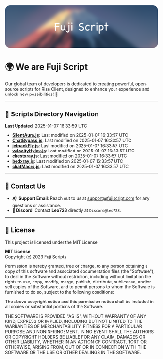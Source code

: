 ![Banner](.github/b.webp)

# 🌍 **We are Fuji Script**

Our global team of developers is dedicated to creating powerful, open-source scripts for Rise Client, designed to enhance your experience and unlock new possibilities! 🌟

---
<!-- SCRIPTS_NAVIGATION_START -->
## 📂 **Scripts Directory Navigation**

**Last Updated**: 2025-01-07 16:33:59 UTC

- **[SilentAura.js](scripts/SilentAura.js)**: Last modified on 2025-01-07 16:33:57 UTC
- **[ChatBypass.js](scripts/ChatBypass.js)**: Last modified on 2025-01-07 16:33:57 UTC
- **[jetpackFly.js](scripts/jetpackFly.js)**: Last modified on 2025-01-07 16:33:57 UTC
- **[velocityHylex.js](scripts/velocityHylex.js)**: Last modified on 2025-01-07 16:33:57 UTC
- **[chestxray.js](scripts/chestxray.js)**: Last modified on 2025-01-07 16:33:57 UTC
- **[bedxray.js](scripts/bedxray.js)**: Last modified on 2025-01-07 16:33:57 UTC
- **[chatMacro.js](scripts/chatMacro.js)**: Last modified on 2025-01-07 16:33:57 UTC

<!-- SCRIPTS_NAVIGATION_END -->

---

## 💬 **Contact Us**  
- 📬 **Support Email**: Reach out to us at [support@fujiscript.com](mailto:support@fujiscript.com) for any questions or assistance.  
- 💬 **Discord**: Contact **Leo728** directly at `Discord@leo728`.

---

## 📜 **License**

This project is licensed under the MIT License.  

**MIT License**  
Copyright (c) 2023 Fuji Scripts  

Permission is hereby granted, free of charge, to any person obtaining a copy of this software and associated documentation files (the "Software"), to deal in the Software without restriction, including without limitation the rights to use, copy, modify, merge, publish, distribute, sublicense, and/or sell copies of the Software, and to permit persons to whom the Software is furnished to do so, subject to the following conditions:  

The above copyright notice and this permission notice shall be included in all copies or substantial portions of the Software.  

THE SOFTWARE IS PROVIDED "AS IS", WITHOUT WARRANTY OF ANY KIND, EXPRESS OR IMPLIED, INCLUDING BUT NOT LIMITED TO THE WARRANTIES OF MERCHANTABILITY, FITNESS FOR A PARTICULAR PURPOSE AND NONINFRINGEMENT. IN NO EVENT SHALL THE AUTHORS OR COPYRIGHT HOLDERS BE LIABLE FOR ANY CLAIM, DAMAGES OR OTHER LIABILITY, WHETHER IN AN ACTION OF CONTRACT, TORT OR OTHERWISE, ARISING FROM, OUT OF OR IN CONNECTION WITH THE SOFTWARE OR THE USE OR OTHER DEALINGS IN THE SOFTWARE.  
